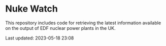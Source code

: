 # Nuke Watch

This repository includes code for retrieving the latest information available on the output of EDF nuclear power plants in the UK.

Last updated: 2023-05-18 23:08